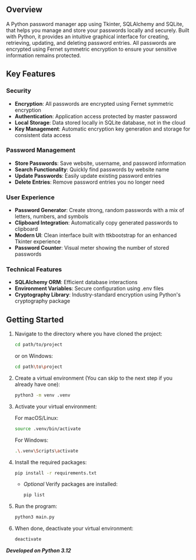 ## Overview

A Python password manager app using Tkinter, SQLAlchemy and SQLite, that helps you manage and store your passwords
locally and securely. Built with Python, it provides an intuitive graphical interface for creating, retrieving,
updating, and deleting password entries. All passwords are encrypted using Fernet symmetric encryption to ensure your
sensitive information remains protected.

## Key Features

### Security

- **Encryption**: All passwords are encrypted using Fernet symmetric encryption
- **Authentication**: Application access protected by master password
- **Local Storage**: Data stored locally in SQLite database, not in the cloud
- **Key Management**: Automatic encryption key generation and storage for consistent data access

### Password Management

- **Store Passwords**: Save website, username, and password information
- **Search Functionality**: Quickly find passwords by website name
- **Update Passwords**: Easily update existing password entries
- **Delete Entries**: Remove password entries you no longer need

### User Experience

- **Password Generator**: Create strong, random passwords with a mix of letters, numbers, and symbols
- **Clipboard Integration**: Automatically copy generated passwords to clipboard
- **Modern UI**: Clean interface built with ttkbootstrap for an enhanced Tkinter experience
- **Password Counter**: Visual meter showing the number of stored passwords

### Technical Features

- **SQLAlchemy ORM**: Efficient database interactions
- **Environment Variables**: Secure configuration using .env files
- **Cryptography Library**: Industry-standard encryption using Python's cryptography package

## Getting Started

1. Navigate to the directory where you have cloned the project:
   ```bash
   cd path/to/project
   ```
   or on Windows:
   ```bash
   cd path\to\project
   ```
2. Create a virtual environment (You can skip to the next step if you already have one):
   ```bash
   python3 -m venv .venv
   ```
3. Activate your virtual environment:

   For macOS/Linux:
   ```bash
   source .venv/bin/activate
   ```

   For Windows:
   ```bash
   .\.venv\Scripts\activate
   ```
4. Install the required packages:
   ```bash
   pip install -r requirements.txt
   ```
    - *Optional* Verify packages are installed:
      ```bash
      pip list
      ```
5. Run the program:
   ```bash
   python3 main.py
   ```
6. When done, deactivate your virtual environment:
   ```bash
   deactivate
   ```

**_Developed on Python 3.12_**
